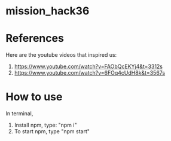 # mission_hack36


# References
Here are the youtube videos that inspired us:

1. https://www.youtube.com/watch?v=FAObQcEKYj4&t=3312s
2. https://www.youtube.com/watch?v=6FOq4cUdH8k&t=3567s

# How to use
In terminal, 
1. Install npm, type: "npm i"
2. To start npm, type "npm start"

